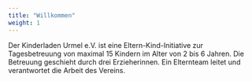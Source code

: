 ```yaml
---
title: "Willkommen"
weight: 1
---
```


Der Kinderladen Urmel e.V. ist eine Eltern-Kind-Initiative zur Tagesbetreuung von maximal 15 Kindern im Alter von 2 bis 6 Jahren. Die Betreuung geschieht durch drei Erzieherinnen. Ein Elternteam leitet und verantwortet die Arbeit des Vereins.


